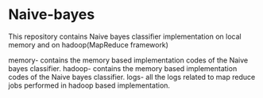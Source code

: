 # Naive-bayes
This repository contains Naive bayes classifier implementation on local memory and on hadoop(MapReduce framework)



memory- contains the memory based implementation codes of the Naive bayes classifier.
hadoop- contains the memory based implementation codes of the Naive bayes classifier.
logs- all the logs related to map reduce jobs performed in hadoop based implementation. 
